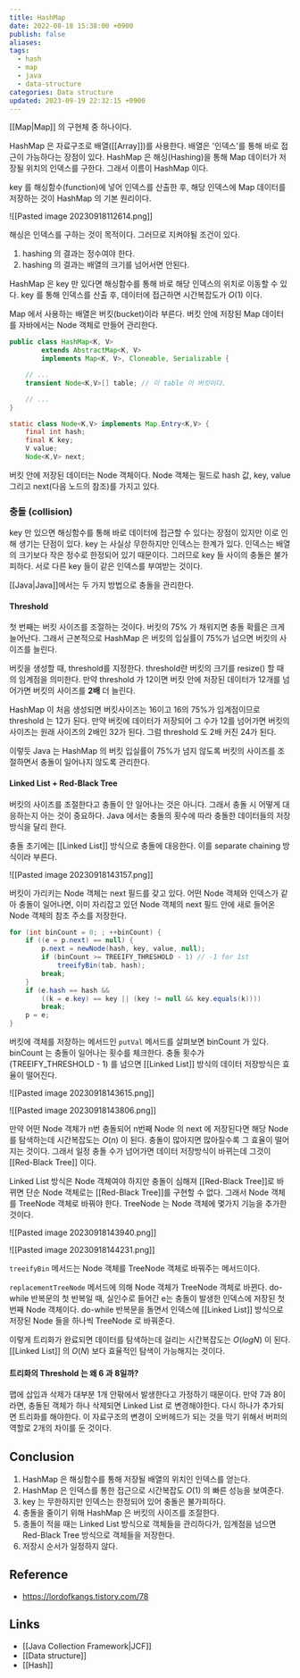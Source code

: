 ```yaml
---
title: HashMap
date: 2022-08-18 15:38:00 +0900
publish: false
aliases: 
tags:
  - hash
  - map
  - java
  - data-structure
categories: Data structure
updated: 2023-09-19 22:32:15 +0900
---
```


[[Map|Map]] 의 구현체 중 하나이다.

HashMap 은 자료구조로 배열([[Array]])를 사용한다. 배열은 '인덱스'를 통해 바로 접근이 가능하다는 장점이 있다. HashMap 은 해싱(Hashing)을 통해 Map 데이터가 저장될 위치의 인덱스를 구한다. 그래서 이름이 HashMap 이다.

key 를 해싱함수(function)에 넣어 인덱스를 산출한 후, 해당 인덱스에 Map 데이터를 저장하는 것이 HashMap 의 기본 원리이다.

![[Pasted image 20230918112614.png]]

해싱은 인덱스를 구하는 것이 목적이다. 그러므로 지켜야될 조건이 있다.

1. hashing 의 결과는 정수여야 한다.
2. hashing 의 결과는 배열의 크기를 넘어서면 안된다.

HashMap 은 key 만 있다면 해싱함수를 통해 바로 해당 인덱스의 위치로 이동할 수 있다. key 를 통해 인덱스를 산출 후, 데이터에 접근하면 시간복잡도가 $O(1)$ 이다.

Map 에서 사용하는 배열은 버킷(bucket)이라 부른다. 버킷 안에 저장된 Map 데이터를 자바에서는 Node 객체로 만들어 관리한다.

```java
public class HashMap<K, V>
        extends AbstractMap<K, V>
        implements Map<K, V>, Cloneable, Serializable {

    // ...
    transient Node<K,V>[] table; // 이 table 이 버킷이다.

    // ...
}
```

```java
static class Node<K,V> implements Map.Entry<K,V> {
    final int hash;
    final K key;
    V value;
    Node<K,V> next;
```

버킷 안에 저장된 데이터는 Node 객체이다. Node 객체는 필드로 hash 값, key, value 그리고 next(다음 노드의 참조)를 가지고 있다.

### 충돌 (collision)

key 만 있으면 해싱함수를 통해 바로 데이터에 접근할 수 있다는 장점이 있지만 이로 인해 생기는 단점이 있다. key 는 사실상 무한하지만 인덱스는 한계가 있다. 인덱스는 배열의 크기보다 작은 정수로 한정되어 있기 때문이다. 그러므로 key 들 사이의 충돌은 불가피하다. 서로 다른 key 들이 같은 인덱스를 부여받는 것이다.

[[Java|Java]]에서는 두 가지 방법으로 충돌을 관리한다.

#### Threshold

첫 번째는 버킷 사이즈를 조절하는 것이다. 버킷의 75% 가 채워지면 충돌 확률은 크게 늘어난다. 그래서 근본적으로 HashMap 은 버킷의 입실률이 75%가 넘으면 버킷의 사이즈를 늘린다.

버킷을 생성할 때, threshold를 지정한다. threshold란 버킷의 크기를 resize() 할 때의 임계점을 의미한다. 만약 threshold 가 12이면 버킷 안에 저장된 데이터가 12개를 넘어가면 버킷의 사이즈를 **2배** 더 늘린다.

HashMap 이 처음 생성되면 버킷사이즈는 16이고 16의 75%가 임계점이므로 threshold 는 12가 된다. 만약 버킷에 데이터가 저장되어 그 수가 12를 넘어가면 버킷의 사이즈는 원래 사이즈의 2배인 32가 된다. 그럼 threshold 도 2배 커진 24가 된다.

이렇듯 Java 는 HashMap 의 버킷 입실률이 75%가 넘지 않도록 버킷의 사이즈를 조절하면서 충돌이 일어나지 않도록 관리한다.

#### Linked List + Red-Black Tree

버킷의 사이즈를 조절한다고 충돌이 안 일어나는 것은 아니다. 그래서 충돌 시 어떻게 대응하는지 아는 것이 중요하다. Java 에서는 충돌의 횟수에 따라 충돌한 데이터들의 저장방식을 달리 한다.

충돌 초기에는 [[Linked List]] 방식으로 충돌에 대응한다. 이를 separate chaining 방식이라 부른다.

![[Pasted image 20230918143157.png]]

버킷이 가리키는 Node 객체는 next 필드를 갖고 있다. 어떤 Node 객체와 인덱스가 같아 충돌이 일어나면, 이미 자리잡고 있던 Node 객체의 next 필드 안에 새로 들어온 Node 객체의 참조 주소를 저장한다.

```java
for (int binCount = 0; ; ++binCount) {
    if ((e = p.next) == null) {
        p.next = newNode(hash, key, value, null);
        if (binCount >= TREEIFY_THRESHOLD - 1) // -1 for 1st
            treeifyBin(tab, hash);
        break;
    }
    if (e.hash == hash &&
        ((k = e.key) == key || (key != null && key.equals(k))))
        break;
    p = e;
}
```

버킷에 객체를 저장하는 메서드인 `putVal` 메서드를 살펴보면 binCount 가 있다. binCount 는 충돌이 일어나는 횟수를 체크한다. 충돌 횟수가 (TREEIFY_THRESHOLD - 1) 를 넘으면 [[Linked List]] 방식의 데이터 저장방식은 효율이 떨어진다.

![[Pasted image 20230918143615.png]]

![[Pasted image 20230918143806.png]]

만약 어떤 Node 객체가 n번 충돌되어 n번째 Node 의 next 에 저장된다면 해당 Node 를 탐색하는데 시간복잡도는 $O(n)$ 이 된다. 충돌이 많아지면 많아질수록 그 효율이 떨어지는 것이다. 그래서 일정 충돌 수가 넘어가면 데이터 저장방식이 바뀌는데 그것이 [[Red-Black Tree]] 이다.

Linked List 방식은 Node 객체여야 하지만 충돌이 심해져 [[Red-Black Tree]]로 바뀌면 단순 Node 객체로는 [[Red-Black Tree]]를 구현할 수 없다. 그래서 Node 객체를 TreeNode 객체로 바꿔야 한다. TreeNode 는 Node 객체에 몇가지 기능을 추가한 것이다.

![[Pasted image 20230918143940.png]]

![[Pasted image 20230918144231.png]]

`treeifyBin` 메서드는 Node 객체를 TreeNode 객체로 바꿔주는 메서드이다.

`replacementTreeNode` 메서드에 의해 Node 객체가 TreeNode 객체로 바뀐다. do-while 반복문의 첫 반복일 때, 실인수로 들어간 e는 충돌이 발생한 인덱스에 저장된 첫번째 Node 객체이다. do-while 반복문을 돌면서 인덱스에 [[Linked List]] 방식으로 저장된 Node 들을 하나씩 TreeNode 로 바꿔준다.

이렇게 트리화가 완료되면 데이터를 탐색하는데 걸리는 시간복잡도는 $O(logN)$ 이 된다. [[Linked List]] 의 $O(N)$ 보다 효율적인 탐색이 가능해지는 것이다.

#### 트리화의 Threshold 는 왜 6 과 8일까?

맵에 삽입과 삭제가 대부분 1개 안팎에서 발생한다고 가정하기 때문이다. 만약 7과 8이라면, 충돌된 객체가 하나 삭제되면 Linked List 로 변경해야한다. 다시 하나가 추가되면 트리화를 해야한다. 이 자료구조의 변경이 오버헤드가 되는 것을 막기 위해서 버퍼의 역할로 2개의 차이를 둔 것이다.

## Conclusion

1. HashMap 은 해싱함수를 통해 저장될 배열의 위치인 인덱스를 얻는다.
2. HashMap 은 인덱스를 통한 접근으로 시간복잡도 $O(1)$ 의 빠른 성능을 보여준다.
3. key 는 무한하지만 인덱스는 한정되어 있어 충돌은 불가피하다.
4. 충돌을 줄이기 위해 HashMap 은 버킷의 사이즈를 조절한다.
5. 충돌이 적을 때는 Linked List 방식으로 객체들을 관리하다가, 임계점을 넘으면 Red-Black Tree 방식으로 객체들을 저장한다.
6. 저장시 순서가 일정하지 않다.

## Reference

 - https://lordofkangs.tistory.com/78

## Links

- [[Java Collection Framework|JCF]]
- [[Data structure]]
- [[Hash]]